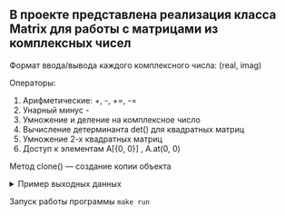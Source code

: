 ## В проекте представлена реализация класса Matrix для работы с матрицами из комплексных чисел ##

Формат ввода/вывода каждого комплексного числа: (real, imag)

Операторы: 
1. Арифметические: +, -, +=, -=
2. Унарный минус -
3. Умножение и деление на комплексное число
4. Вычисление детерминанта det() для квадратных матриц
5. Умножение 2-х квадратных матриц
6. Доступ к элементам A[{0, 0}] , A.at(0, 0)

Метод clone() — создание копии объекта

<details> <summary>Пример выходных данных</summary>

```
Enter rows and cols for matrix A: 3 3
Enter A elements in format (re, im):
(1,0) (2,0) (3,0)(0,1) (1,0) (1,1)(1,1) (2,1) (3,1)
Matrix A:
(1, 0) (2, 0) (3, 0) 
(0, 1) (1, 0) (1, 1) 
(1, 1) (2, 1) (3, 1) 

A.at(0, 0) = (1,0)
A[{0, 0}] = (1,0)

Clone of A:
(1, 0) (2, 0) (3, 0) 
(0, 1) (1, 0) (1, 1) 
(1, 1) (2, 1) (3, 1) 

det(A) = (-2, -1)
Enter rows and cols for matrix B: 3 3
Enter B elements in format (re, im):
(1,1) (0,0) (2,0)(1,0) (1,0) (0,1)(0,2) (2,2) (1,0)
Matrix B:
(1, 1) (0, 0) (2, 0) 
(1, 0) (1, 0) (0, 1) 
(0, 2) (2, 2) (1, 0) 

A + B:
(2, 1) (2, 0) (5, 0) 
(1, 1) (2, 0) (1, 2) 
(1, 3) (4, 3) (4, 1) 

A - B:
(0, -1) (2, 0) (1, 0) 
(-1, 1) (0, 0) (1, 0) 
(1, -1) (0, -1) (2, 1) 

A += B:
(2, 1) (2, 0) (5, 0) 
(1, 1) (2, 0) (1, 2) 
(1, 3) (4, 3) (4, 1) 

A -= B:
(0, -1) (2, 0) (1, 0) 
(-1, 1) (0, 0) (1, 0) 
(1, -1) (0, -1) (2, 1) 

(-A):
(-1, -0) (-2, -0) (-3, -0) 
(-0, -1) (-1, -0) (-1, -1) 
(-1, -1) (-2, -1) (-3, -1) 

A * (2 - i):
(2, -1) (4, -2) (6, -3) 
(1, 2) (2, -1) (3, 1) 
(3, 1) (5, 0) (7, -1) 

A * B:
(3, 7) (8, 6) (5, 2) 
(-2, 3) (1, 4) (1, 4) 
(0, 9) (6, 9) (4, 5) 

```
</details>

Запуск работы программы ```make run```
